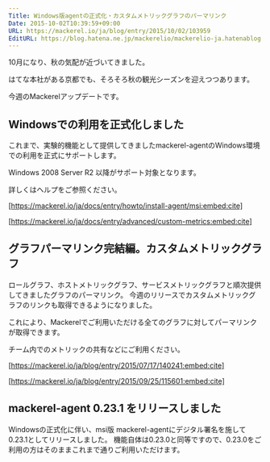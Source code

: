 ```yaml
---
Title: Windows版agentの正式化・カスタムメトリックグラフのパーマリンク
Date: 2015-10-02T10:39:59+09:00
URL: https://mackerel.io/ja/blog/entry/2015/10/02/103959
EditURL: https://blog.hatena.ne.jp/mackerelio/mackerelio-ja.hatenablog.mackerel.io/atom/entry/6653458415123157580
---
```


10月になり、秋の気配が近づいてきました。

はてな本社がある京都でも、そろそろ秋の観光シーズンを迎えつつあります。

今週のMackerelアップデートです。

## Windowsでの利用を正式化しました

これまで、実験的機能として提供してきましたmackerel-agentのWindows環境での利用を正式にサポートします。

Windows 2008 Server R2 以降がサポート対象となります。

詳しくはヘルプをご参照ください。

[https://mackerel.io/ja/docs/entry/howto/install-agent/msi:embed:cite]

[https://mackerel.io/ja/docs/entry/advanced/custom-metrics:embed:cite]



## グラフパーマリンク完結編。カスタムメトリックグラフ

ロールグラフ、ホストメトリックグラフ、サービスメトリックグラフと順次提供してきましたグラフのパーマリンク。
今週のリリースでカスタムメトリックグラフのリンクも取得できるようになりました。

これにより、Mackerelでご利用いただける全てのグラフに対してパーマリンクが取得できます。

チーム内でのメトリックの共有などにご利用ください。

[https://mackerel.io/ja/blog/entry/2015/07/17/140241:embed:cite]

[https://mackerel.io/ja/blog/entry/2015/09/25/115601:embed:cite]


## mackerel-agent 0.23.1 をリリースしました

Windowsの正式化に伴い、msi版 mackerel-agentにデジタル署名を施して 0.23.1としてリリースしました。
機能自体は0.23.0と同等ですので、0.23.0をご利用の方はそのままこれまで通りご利用いただけます。
